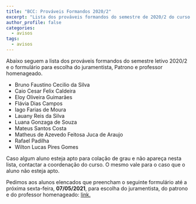 ```yaml
---
title: "BCC: Prováveis Formandos 2020/2" 
excerpt: "Lista dos prováveis formandos do semestre de 2020/2 do curso de Bacharelado em Ciência da Computação."
author_profile: false
categories:
  - avisos
tags:
  - avisos
---
```


Abaixo seguem a lista dos prováveis formandos do semestre letivo 2020/2 e o formulário para escolha do juramentista, Patrono e professor homenageado.

- Bruno Faustino Cecilio da Silva 
- Caio Cesar Felix Caldeira
- Eloy Oliveira Guimarães
- Flávia Dias Campos
- Iago Farias de Moura
- Lauany Reis da Silva
- Luana Gonzaga de Souza
- Mateus Santos Costa
- Matheus de Azevedo Feitosa Juca de Araujo
- Rafael Padilha
- Wilton Lucas Pires Gomes

Caso algum aluno esteja apto para colação de grau e não apareça nesta lista, contactar a coordenação do curso. O mesmo vale para o caso que o aluno não esteja apto.

Pedimos aos alunos elencados que preencham o seguinte formulário até a próxima sexta-feira, **07/05/2021**, para escolha do juramentista, do patrono e do professor homenageado: [link.](https://docs.google.com/forms/d/e/1FAIpQLSfiNxHQ-Krp6CguxyZlXfeadfA587OhX_Z_2PiWuh0DWCLu5A/viewform?usp=sf_link)



